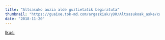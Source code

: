 ```yaml
---
title: "Altsasuko auzia alde guztietatik begiratuta"
thumbnail: "https://guaixe.tok-md.com/argazkiak/yDR/Altsasukoak_aske/cache/286_20181117_Altsasukoak_Aske_jardunaldiak_lege_arloko_hi_Qa5FMUD_content.jpg"
date: "2018-11-20"
---
```

[Ikusi](https://guaixe.eus/altsasu/1542699781009-altsasukoak-aske-jardunaldiak-irunean)
